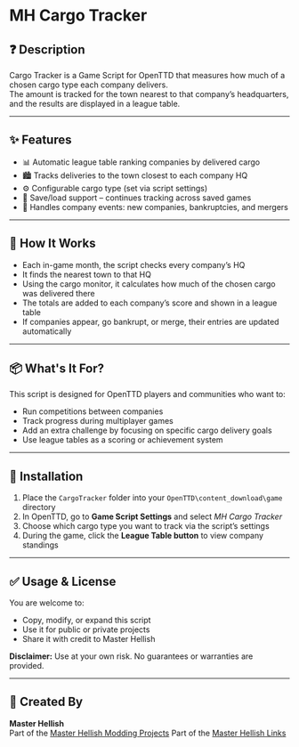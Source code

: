 # MH Cargo Tracker

## ❓ Description
Cargo Tracker is a Game Script for OpenTTD that measures how much of a chosen cargo type each company delivers.  
The amount is tracked for the town nearest to that company’s headquarters, and the results are displayed in a league table.

---

## ✨ Features
- 📊 Automatic league table ranking companies by delivered cargo  
- 🏙 Tracks deliveries to the town closest to each company HQ  
- ⚙️ Configurable cargo type (set via script settings)  
- 💾 Save/load support – continues tracking across saved games  
- 🚨 Handles company events: new companies, bankruptcies, and mergers  

---

## 🧠 How It Works
- Each in-game month, the script checks every company’s HQ  
- It finds the nearest town to that HQ  
- Using the cargo monitor, it calculates how much of the chosen cargo was delivered there  
- The totals are added to each company’s score and shown in a league table  
- If companies appear, go bankrupt, or merge, their entries are updated automatically  

---

## 📦 What's It For?
This script is designed for OpenTTD players and communities who want to:  
- Run competitions between companies  
- Track progress during multiplayer games  
- Add an extra challenge by focusing on specific cargo delivery goals  
- Use league tables as a scoring or achievement system  

---

## 🔧 Installation
1. Place the `CargoTracker` folder into your `OpenTTD\content_download\game` directory
2. In OpenTTD, go to **Game Script Settings** and select *MH Cargo Tracker*  
3. Choose which cargo type you want to track via the script’s settings  
4. During the game, click the **League Table button** to view company standings  

---

## ✅ Usage & License

You are welcome to:
- Copy, modify, or expand this script
- Use it for public or private projects
- Share it with credit to Master Hellish

**Disclaimer:** Use at your own risk. No guarantees or warranties are provided.

---

## 🙌 Created By

**Master Hellish**  
Part of the [Master Hellish Modding Projects](https://github.com/MasterHellish)
Part of the [Master Hellish Links](https://linktr.ee/masterhellish)

